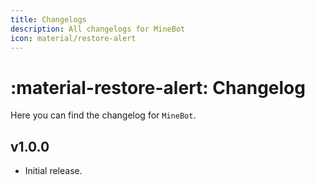 ```yaml
---
title: Changelogs
description: All changelogs for MineBot
icon: material/restore-alert
---
```


# :material-restore-alert: Changelog

Here you can find the changelog for `MineBot`.

## v1.0.0
- Initial release.